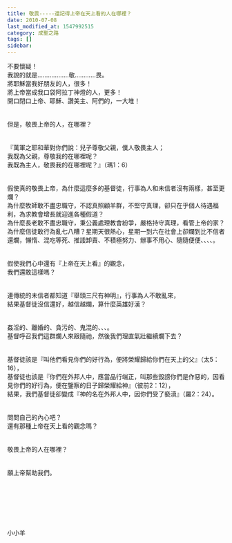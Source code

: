 ```yaml
---
title: 敬畏-----還記得上帝在天上看的人在哪裡？
date: 2010-07-08
last_modified_at: 1547992515
category: 成聖之路
tags: []
sidebar: 
---
```


<p>不要懷疑！<br/>我說的就是………………敬…………畏。<br/><!--more-->將耶穌當我好朋友的人，很多！<br/>將上帝當成我口袋阿拉丁神燈的人，更多！<br/>開口閉口上帝、耶穌、讚美主、阿們的，一大堆！<br/><br/><br/>但是，敬畏上帝的人，在哪裡？<br/><br/><br/>『萬軍之耶和華對你們說：兒子尊敬父親，僕人敬畏主人；<br/>我既為父親，尊敬我的在哪裡呢？<br/>我既為主人，敬畏我的在哪裡呢？』（瑪1：6）<br/><br/><br/>假使真的敬畏上帝，為什麼這麼多的基督徒，行事為人和未信者沒有兩樣，甚至更爛？<br/>為什麼牧師敢不盡忠職守，不認真照顧羊群，不堅守真理，卻只在乎個人待遇福利，為求教會增長就迎進各種假道？<br/>為什麼長老敢不盡忠職守，秉公義處理教會紛爭，嚴格持守真理，看管上帝的家？<br/>為什麼信徒敢行為亂七八糟？星期天很熱心，星期一到六在社會上卻爛到比不信者還爛，懶惰、混吃等死、推諉卸責、不積極努力、辦事不用心、隨隨便便、、、、。<br/><br/><br/>假使我們心中還有『上帝在天上看』的觀念，<br/>我們還敢這樣嗎？<br/><br/><br/>連傳統的未信者都知道『舉頭三尺有神明』，行事為人不敢亂來，<br/>結果基督徒沒信還好，越信越爛，算什麼英雄好漢？<br/><br/><br/>姦淫的、離婚的、貪污的、鬼混的、、、。<br/>基督呼召我們這群爛人來跟隨祂，然後我們理直氣壯繼續爛下去？<br/><br/><br/>基督徒該是『叫他們看見你們的好行為，便將榮耀歸給你們在天上的父』（太5：16），<br/>基督徒也該是『你們在外邦人中，應當品行端正，叫那些毀謗你們是作惡的，因看見你們的好行為，便在鑒察的日子歸榮耀給神』（彼前2：12），<br/>結果，我們基督徒卻變成『神的名在外邦人中，因你們受了褻瀆』（羅2：24）。<br/><br/><br/>問問自己的內心吧？<br/>還有那種上帝在天上看的觀念嗎？<br/><br/><br/>敬畏上帝的人在哪裡？<br/><br/><br/>願上帝幫助我們。<br/><br/><br/><br/><br/><br/><br/><br/>小小羊<br/></p>